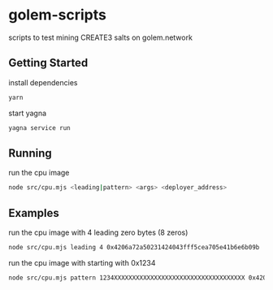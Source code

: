 # golem-scripts
scripts to test mining CREATE3 salts on golem.network

## Getting Started
install dependencies
```bash
yarn
```

start yagna
```bash
yagna service run
```

## Running 
run the cpu image
```bash
node src/cpu.mjs <leading|pattern> <args> <deployer_address> 
```

## Examples 
run the cpu image with 4 leading zero bytes (8 zeros)
```bash
node src/cpu.mjs leading 4 0x4206a72a50231424043fff5cea705e41b6e6b09b

```
run the cpu image with starting with 0x1234
```bash
node src/cpu.mjs pattern 1234XXXXXXXXXXXXXXXXXXXXXXXXXXXXXXXXXXXX 0x4206a72a50231424043fff5cea705e41b6e6b09b
```

